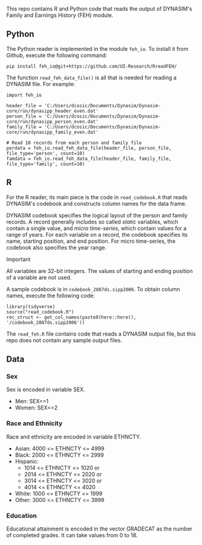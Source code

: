This repo contains R and Python code that reads the output of DYNASIM's Family and Earnings History (FEH) module. 

## Python

The Python reader is implemented in the module `feh_io`. To install it from Github, execute the following command:
```
pip install feh_io@git+https://github.com/UI-Research/RreadFEH/
```

The function `read_feh_data_file()` is all that is needed for reading a DYNASIM file. For example:

```
import feh_io

header_file = 'C:/Users/dcosic/Documents/Dynasim/Dynasim-core/run/dynasipp_header_even.dat'
person_file = 'C:/Users/dcosic/Documents/Dynasim/Dynasim-core/run/dynasipp_person_even.dat'
family_file = 'C:/Users/dcosic/Documents/Dynasim/Dynasim-core/run/dynasipp_family_even.dat'

# Read 10 records from each person and family file
perdata = feh_io.read_feh_data_file(header_file, person_file, file_type='person', count=10)
famdata = feh_io.read_feh_data_file(header_file, family_file, file_type='family', count=10)

```

## R
For the R reader, its main piece is the code in `read_codebook.R` that reads DYNASIM's codebook and constructs column names for the data frame. 

DYNASIM codebook specifies the logical layout of the person and family records. A record generally includes so called *static* variables, which contain a single value, and *micro time-series*, which contain values for a range of years. For each variable on a record, the codebook specifies its name, starting position, and end position. For micro time-series, the codebook also specifies the year range.

> [!IMPORTANT]
> All variables are 32-bit integers. The values of starting and ending position of a variable are not used.

A sample codebook is in `codebook_2087ds.sipp2006`. To obtain column names, execute the following code:

```
library(tidyverse)
source("read_codebook.R")
rec_struct <- get_col_names(paste0(here::here(), '/codebook_2087ds.sipp2006'))
```

The `read_feh.R` file contains code that reads a DYNASIM output file, but this repo does not contain any sample output files.

## Data

### Sex

Sex is encoded in variable SEX.

* Men:   SEX==1
* Women: SEX==2

### Race and Ethnicity

Race and ethnicity are encoded in variable ETHNCTY.

* Asian:    4000 <= ETHNCTY <= 4999
* Black:    2000 <= ETHNCTY <= 2999
* Hispanic: 
  * 1014 <= ETHNCTY <= 1020 or
  * 2014 <= ETHNCTY <= 2020 or
  * 3014 <= ETHNCTY <= 3020 or 
  * 4014 <= ETHNCTY <= 4020
* White:    1000 <= ETHNCTY <= 1999            
* Other:    3000 <= ETHNCTY <= 3999

### Education

Educational attainment is encoded in the vector GRADECAT as the number of completed grades. It can take values from 0 to 18.

